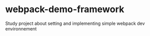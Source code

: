 # webpack-demo-framework
Study project about setting and implementing simple webpack dev environnement
